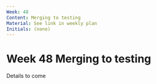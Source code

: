 ```yaml
---
Week: 48
Content: Merging to testing
Material: See link in weekly plan
Initials: (none)
---
```


# Week 48 Merging to testing

Details to come
